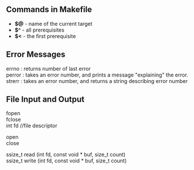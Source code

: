  ## Commands in Makefile ##
 
 * __$@__ - name of the current target
*  __$^__ - all prerequisites
*  __$<__ - the first prerequisite

## Error Messages ##
errno : returns number of last error  
perror : takes an error number, and prints a message "explaining" the error.  
strerr : takes an error number, and returns a string describing error number  

## File Input and Output ##
fopen  
fclose  
int fd //file descriptor  

open    
close   

ssize_t read (int fd, const void * buf, size_t count)   
ssize_t write (int fd, const void * buf, size_t count)  

